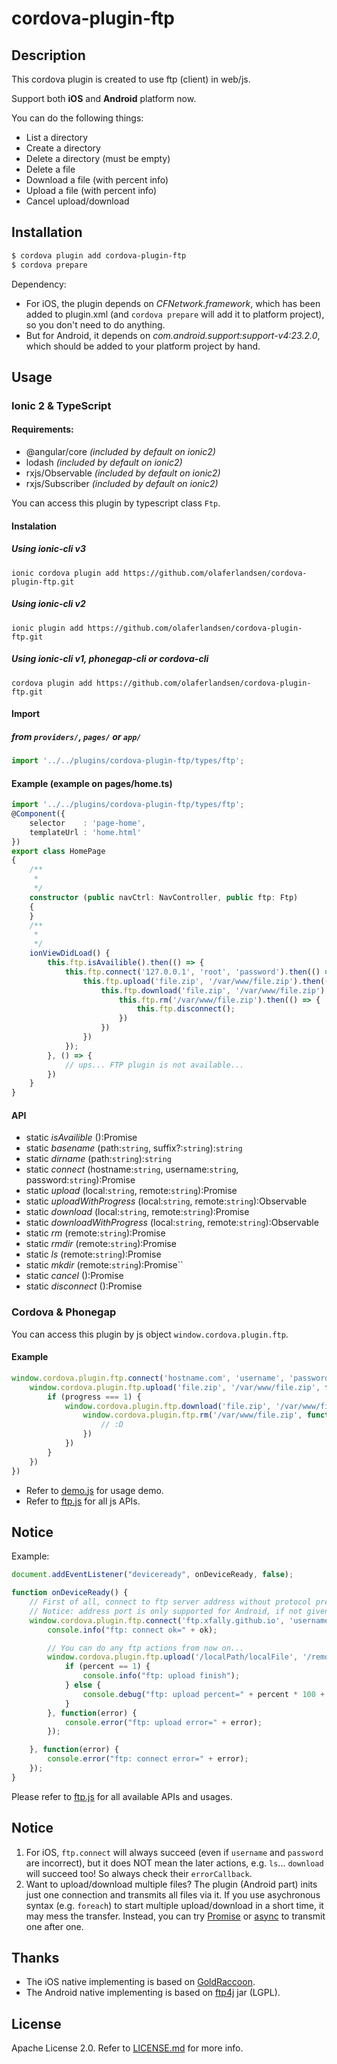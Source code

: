 # cordova-plugin-ftp

## Description

This cordova plugin is created to use ftp (client) in web/js.

Support both **iOS** and **Android** platform now.

You can do the following things:

- List a directory
- Create a directory
- Delete a directory (must be empty)
- Delete a file
- Download a file (with percent info)
- Upload a file (with percent info)
- Cancel upload/download

## Installation

```sh
$ cordova plugin add cordova-plugin-ftp
$ cordova prepare
```

Dependency:

- For iOS, the plugin depends on *CFNetwork.framework*, which has been added to plugin.xml (and `cordova prepare` will add it to platform project), so you don't need to do anything.
- But for Android, it depends on *com.android.support:support-v4:23.2.0*, which should be added to your platform project by hand.

## Usage
### Ionic 2 & TypeScript
#### Requirements:
* @angular/core *(included by default on ionic2)*
* lodash *(included by default on ionic2)*
* rxjs/Observable *(included by default on ionic2)*
* rxjs/Subscriber *(included by default on ionic2)*

You can access this plugin by typescript class `Ftp`.
#### Instalation
##### Using ionic-cli v3
```
ionic cordova plugin add https://github.com/olaferlandsen/cordova-plugin-ftp.git
```
##### Using ionic-cli v2
```
ionic plugin add https://github.com/olaferlandsen/cordova-plugin-ftp.git
```
##### Using ionic-cli v1, phonegap-cli or cordova-cli
```
cordova plugin add https://github.com/olaferlandsen/cordova-plugin-ftp.git
```
#### Import
##### from `providers/`, `pages/` or `app/`
```typescript
import '../../plugins/cordova-plugin-ftp/types/ftp';
```

#### Example (example on pages/home.ts)
```typescript
import '../../plugins/cordova-plugin-ftp/types/ftp';
@Component({
    selector    : 'page-home',
    templateUrl : 'home.html'
})
export class HomePage
{
    /**
     *
     */
    constructor (public navCtrl: NavController, public ftp: Ftp)
    {
    }
    /**
     *
     */
    ionViewDidLoad() {
        this.ftp.isAvailible().then(() => {
            this.ftp.connect('127.0.0.1', 'root', 'password').then(() => {
                this.ftp.upload('file.zip', '/var/www/file.zip').then(() => {
                    this.ftp.download('file.zip', '/var/www/file.zip').then(() => {
                        this.ftp.rm('/var/www/file.zip').then(() => {
                            this.ftp.disconnect();
                        })
                    })
                })
            });
        }, () => {
            // ups... FTP plugin is not available...
        })
    }
}
```
#### API
* static *isAvailible* ():Promise<any>
* static *basename* (path:`string`, suffix?:`string`):`string`
* static *dirname* (path:`string`):`string`
* static *connect* (hostname:`string`, username:`string`, password:`string`):Promise<any>
* static *upload* (local:`string`, remote:`string`):Promise<any>
* static *uploadWithProgress* (local:`string`, remote:`string`):Observable<any>
* static *download* (local:`string`, remote:`string`):Promise<any>
* static *downloadWithProgress*  (local:`string`, remote:`string`):Observable<any>
* static *rm* (remote:`string`):Promise<any>
* static *rmdir* (remote:`string`):Promise<any>
* static *ls* (remote:`string`):Promise<any>
* static *mkdir* (remote:`string`):Promise<any>``
* static *cancel* ():Promise<any>
* static *disconnect* ():Promise<any>


### Cordova & Phonegap
You can access this plugin by js object `window.cordova.plugin.ftp`.

#### Example
```javascript
window.cordova.plugin.ftp.connect('hostname.com', 'username', 'password', function () {
    window.cordova.plugin.ftp.upload('file.zip', '/var/www/file.zip', function (progress) {
        if (progress === 1) {
            window.cordova.plugin.ftp.download('file.zip', '/var/www/file.zip', function() {
                window.cordova.plugin.ftp.rm('/var/www/file.zip', function() {
                    // :D
                })
            })
        }
    })
})
```
- Refer to [demo.js](./demo.js) for usage demo.
- Refer to [ftp.js](./www/ftp.js) for all js APIs.

## Notice
Example:

```js
document.addEventListener("deviceready", onDeviceReady, false);

function onDeviceReady() {
    // First of all, connect to ftp server address without protocol prefix. e.g. "192.168.1.1:21", "ftp.xfally.github.io"
    // Notice: address port is only supported for Android, if not given, default port 21 will be used.
    window.cordova.plugin.ftp.connect('ftp.xfally.github.io', 'username', 'password', function(ok) {
        console.info("ftp: connect ok=" + ok);

        // You can do any ftp actions from now on...
        window.cordova.plugin.ftp.upload('/localPath/localFile', '/remotePath/remoteFile', function(percent) {
            if (percent == 1) {
                console.info("ftp: upload finish");
            } else {
                console.debug("ftp: upload percent=" + percent * 100 + "%");
            }
        }, function(error) {
            console.error("ftp: upload error=" + error);
        });

    }, function(error) {
        console.error("ftp: connect error=" + error);
    });
}
```

Please refer to [ftp.js](./www/ftp.js) for all available APIs and usages.

## Notice

1. For iOS, `ftp.connect` will always succeed (even if `username` and `password` are incorrect), but it does NOT mean the later actions, e.g. `ls`... `download` will succeed too! So always check their `errorCallback`.
2. Want to upload/download multiple files? The plugin (Android part) inits just one connection and transmits all files via it. If you use asychronous syntax (e.g. `foreach`) to start multiple upload/download in a short time, it may mess the transfer. Instead, you can try [Promise](https://developer.mozilla.org/en-US/docs/Web/JavaScript/Reference/Global_Objects/Promise) or [async](https://github.com/caolan/async) to transmit one after one.

## Thanks

- The iOS native implementing is based on [GoldRaccoon](https://github.com/albertodebortoli/GoldRaccoon).
- The Android native implementing is based on [ftp4j](http://www.sauronsoftware.it/projects/ftp4j/) jar (LGPL).

## License

Apache License 2.0. Refer to [LICENSE.md](./LICENSE.md) for more info.

